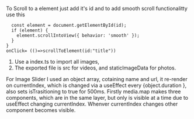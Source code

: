 To Scroll to a element just add it's id and to add smooth scroll functionalitty use this 
``` function scrollToElement({id}:{id: string}) {
  const element = document.getElementById(id);
  if (element) {
    element.scrollIntoView({ behavior: 'smooth' });
  }
}
onClick= (()=>scrollToElement(id:"title"))
```


1. Use a index.ts to import all images,
2. The exported file is src for videos, and staticImageData for photos.



For Image Slider
I used an object array, cotaining name and url, it re-render on currentIndex, which is changed via a useEffect every {object.duration }, also sets isTrasitioning to true for 500ms.
Firstly media.map makes three components, which are in the same layer, but only is visible at a time due to useEffect changing currentIndex.
Whenver currentIndex changes other component becomes visible.